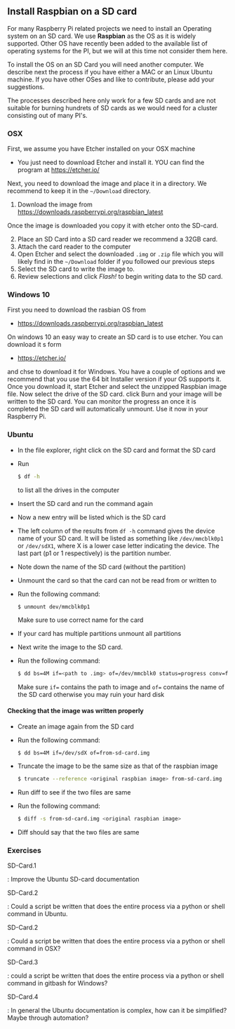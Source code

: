 ## Install Raspbian on a SD card

For many Raspberry Pi related projects we need to install an Operating
system on an SD card. We use **Raspbian** as the OS as it is widely
supported. Other OS have recently been added to the available list of
operating systems for the PI, but we will at this time not consider
them here.

To install the OS on an SD Card you will need another computer. We
describe next the process if you have either a MAC or an Linux Ubuntu
machine. If you have other OSes and like to contribute, please add
your suggestions.

The processes described here only work for a few SD cards and are not
suitable for burning hundrets of SD cards as we would need for a
cluster consisting out of many PI's.

### OSX

First, we assume you have Etcher installed on your OSX machine

* You just need to download Etcher and install it. YOU can find the program at
  <https://etcher.io/>

Next, you need to download the image and place it in a directory. We
recommend to keep it in the `~/Download` directory.

1. Download the image from <https://downloads.raspberrypi.org/raspbian_latest>

Once the image is downloaded you copy it with etcher onto the SD-card.

2. Place an SD Card into a SD card reader we recommend a 32GB card.
3. Attach the card reader to the computer
4. Open Etcher and select the downloaded `.img` or `.zip`
   file which you will likely find in the `~/Download` folder if you
   followed our previous steps
5. Select the SD card to write the image to.
6. Review selections and click *Flash!* to begin writing data to the SD
  card.

### Windows 10

First you need to download the rasbian OS from

* <https://downloads.raspberrypi.org/raspbian_latest>

On windows 10 an easy way to create an SD card is to use etcher. You
can download it s form

* <https://etcher.io/>

and chse to download it for Windows. You have a couple of options and
we recommend that you use the 64 bit Installer version if your OS
supports it.  Once you download it, start Etcher and select the
unzipped Raspbian image file. Now select the drive of the SD
card. click Burn and your image will be written to the SD card. You
can monitor the progress an once it is completed the SD card will
automatically unmount. Use it now in your Raspberry Pi.


### Ubuntu

* In the file explorer, right click on the SD card and format the SD card
* Run

  ```bash
  $ df -h
  ```

  to list all the drives in the computer
* Insert the SD card and run the command again
* Now a new entry will be listed which is the SD card
* The left column of the results from `df -h` command gives the device
  name of your SD card.  It will be listed as something like
  `/dev/mmcblk0p1` or `/dev/sdX1`, where X is a lower case letter
  indicating the device.  The last part (p1 or 1 respectively) is the
  partition number.
* Note down the name of the SD card (without the partition)
* Unmount the card so that the card can not be read from or written to
* Run the following command: 

  ```bash
  $ unmount dev/mmcblk0p1
  ``` 

  Make sure to use correct name for the card
* If your card has multiple partitions unmount all partitions
* Next write the image to the SD card.
* Run the following command:

  ```bash
  $ dd bs=4M if=<path to .img> of=/dev/mmcblk0 status=progress conv=fsunc
  ```
  
  Make sure `if=` contains the path to image and `of=` contains the name 
  of the SD card otherwise you may ruin your hard disk

#### Checking that the image was written properly

* Create an image again from the SD card
* Run the following command:

  ```bash
  $ dd bs=4M if=/dev/sdX of=from-sd-card.img
  ```

* Truncate the image to be the same size as that of the raspbian image

  ```bash
  $ truncate --reference <original raspbian image> from-sd-card.img
  ```
  
* Run diff to see if the two files are same
* Run the following command:

  ```bash
  $ diff -s from-sd-card.img <original raspbian image>
  ```
  
* Diff should say that the two files are same

### Exercises

SD-Card.1

: Improve the Ubuntu SD-card documentation

SD-Card.2

: Could a script be written that does the entire process via a python
  or shell command in Ubuntu.

SD-Card.2

: Could a script be written that does the entire process via a python
  or shell command in OSX?

SD-Card.3

: could a script be written that does the entire process via a python
  or shell command in gitbash for Windows?

SD-Card.4

: In general the Ubuntu documentation is complex, how can it be
  simplified? Maybe through automation?

